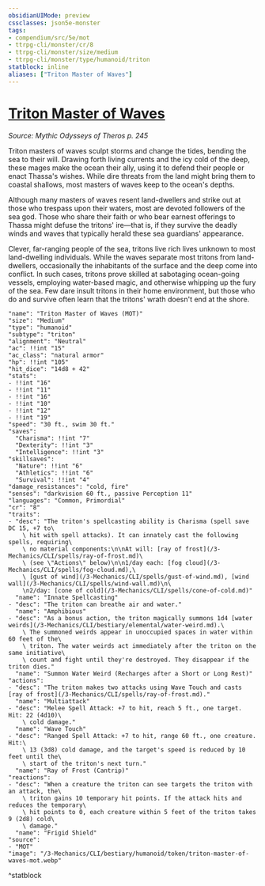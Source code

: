 ```yaml
---
obsidianUIMode: preview
cssclasses: json5e-monster
tags:
- compendium/src/5e/mot
- ttrpg-cli/monster/cr/8
- ttrpg-cli/monster/size/medium
- ttrpg-cli/monster/type/humanoid/triton
statblock: inline
aliases: ["Triton Master of Waves"]
---
```

# [Triton Master of Waves](3-Mechanics\CLI\bestiary\humanoid/triton-master-of-waves-mot.md)
*Source: Mythic Odysseys of Theros p. 245*  

Triton masters of waves sculpt storms and change the tides, bending the sea to their will. Drawing forth living currents and the icy cold of the deep, these mages make the ocean their ally, using it to defend their people or enact Thassa's wishes. While dire threats from the land might bring them to coastal shallows, most masters of waves keep to the ocean's depths.

Although many masters of waves resent land-dwellers and strike out at those who trespass upon their waters, most are devoted followers of the sea god. Those who share their faith or who bear earnest offerings to Thassa might defuse the tritons' ire—that is, if they survive the deadly winds and waves that typically herald these sea guardians' appearance.

Clever, far-ranging people of the sea, tritons live rich lives unknown to most land-dwelling individuals. While the waves separate most tritons from land-dwellers, occasionally the inhabitants of the surface and the deep come into conflict. In such cases, tritons prove skilled at sabotaging ocean-going vessels, employing water-based magic, and otherwise whipping up the fury of the sea. Few dare insult tritons in their home environment, but those who do and survive often learn that the tritons' wrath doesn't end at the shore.

```statblock
"name": "Triton Master of Waves (MOT)"
"size": "Medium"
"type": "humanoid"
"subtype": "triton"
"alignment": "Neutral"
"ac": !!int "15"
"ac_class": "natural armor"
"hp": !!int "105"
"hit_dice": "14d8 + 42"
"stats":
- !!int "16"
- !!int "11"
- !!int "16"
- !!int "10"
- !!int "12"
- !!int "19"
"speed": "30 ft., swim 30 ft."
"saves":
  "Charisma": !!int "7"
  "Dexterity": !!int "3"
  "Intelligence": !!int "3"
"skillsaves":
  "Nature": !!int "6"
  "Athletics": !!int "6"
  "Survival": !!int "4"
"damage_resistances": "cold, fire"
"senses": "darkvision 60 ft., passive Perception 11"
"languages": "Common, Primordial"
"cr": "8"
"traits":
- "desc": "The triton's spellcasting ability is Charisma (spell save DC 15, +7 to\
    \ hit with spell attacks). It can innately cast the following spells, requiring\
    \ no material components:\n\nAt will: [ray of frost](/3-Mechanics/CLI/spells/ray-of-frost.md)\
    \ (see \"Actions\" below)\n\n1/day each: [fog cloud](/3-Mechanics/CLI/spells/fog-cloud.md),\
    \ [gust of wind](/3-Mechanics/CLI/spells/gust-of-wind.md), [wind wall](/3-Mechanics/CLI/spells/wind-wall.md)\n\
    \n2/day: [cone of cold](/3-Mechanics/CLI/spells/cone-of-cold.md)"
  "name": "Innate Spellcasting"
- "desc": "The triton can breathe air and water."
  "name": "Amphibious"
- "desc": "As a bonus action, the triton magically summons 1d4 [water weirds](/3-Mechanics/CLI/bestiary/elemental/water-weird.md).\
    \ The summoned weirds appear in unoccupied spaces in water within 60 feet of the\
    \ triton. The water weirds act immediately after the triton on the same initiative\
    \ count and fight until they're destroyed. They disappear if the triton dies."
  "name": "Summon Water Weird (Recharges after a Short or Long Rest)"
"actions":
- "desc": "The triton makes two attacks using Wave Touch and casts [ray of frost](/3-Mechanics/CLI/spells/ray-of-frost.md)."
  "name": "Multiattack"
- "desc": "Melee Spell Attack: +7 to hit, reach 5 ft., one target. Hit: 22 (4d10)\
    \ cold damage."
  "name": "Wave Touch"
- "desc": "Ranged Spell Attack: +7 to hit, range 60 ft., one creature. Hit:\
    \ 13 (3d8) cold damage, and the target's speed is reduced by 10 feet until the\
    \ start of the triton's next turn."
  "name": "Ray of Frost (Cantrip)"
"reactions":
- "desc": "When a creature the triton can see targets the triton with an attack, the\
    \ triton gains 10 temporary hit points. If the attack hits and reduces the temporary\
    \ hit points to 0, each creature within 5 feet of the triton takes 9 (2d8) cold\
    \ damage."
  "name": "Frigid Shield"
"source":
- "MOT"
"image": "/3-Mechanics/CLI/bestiary/humanoid/token/triton-master-of-waves-mot.webp"
```
^statblock